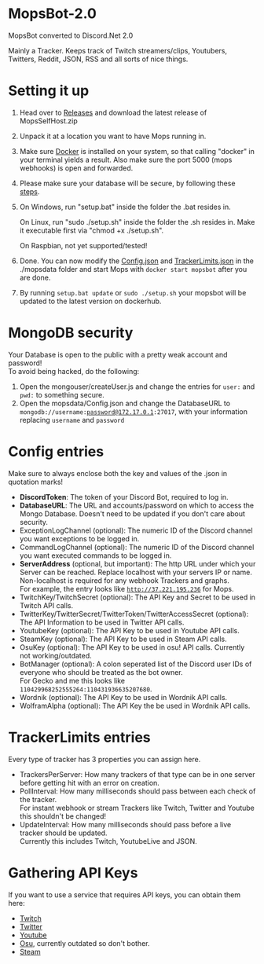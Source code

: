 # MopsBot-2.0
MopsBot converted to Discord.Net 2.0

Mainly a Tracker. Keeps track of Twitch streamers/clips, Youtubers, Twitters, Reddit, JSON, RSS and all sorts of nice things. 

# Setting it up
1. Head over to [Releases](https://github.com/Marilyth/MopsBot-2.0/releases) and download the latest release of MopsSelfHost.zip

2. Unpack it at a location you want to have Mops running in.

3. Make sure [Docker](https://docs.docker.com/engine/install/) is installed on your system, so that calling "docker" in your terminal yields a result.
   Also make sure the port 5000 (mops webhooks) is open and forwarded.

4. Please make sure your database will be secure, by following these [steps](#mongodb-security).

5. On Windows, run "setup.bat" inside the folder the .bat resides in.

   On Linux, run "sudo ./setup.sh" inside the folder the .sh resides in. Make it executable first via "chmod +x ./setup.sh".

   On Raspbian, not yet supported/tested!
   
6. Done. You can now modify the [Config.json](#config-entries) and [TrackerLimits.json](#trackerlimits-entries) in the ./mopsdata folder and start Mops with <code>docker start mopsbot</code> after you are done.

7. By running `setup.bat update` or `sudo ./setup.sh` your mopsbot will be updated to the latest version on dockerhub.

# MongoDB security
Your Database is open to the public with a pretty weak account and password!  
To avoid being hacked, do the following:  
1. Open the mongouser/createUser.js and change the entries for <code>user:</code> and <code>pwd:</code> to something secure.
2. Open the mopsdata/Config.json and change the DatabaseURL to <code>mongodb://username:password@172.17.0.1:27017</code>, with your information replacing <code>username</code> and <code>password</code>

# Config entries
Make sure to always enclose both the key and values of the .json in quotation marks!  
- **DiscordToken**: The token of your Discord Bot, required to log in.
- **DatabaseURL**: The URL and accounts/password on which to access the Mongo Database. Doesn't need to be updated if you don't care about security.
- ExceptionLogChannel (optional): The numeric ID of the Discord channel you want exceptions to be logged in.
- CommandLogChannel (optional): The numeric ID of the Discord channel you want executed commands to be logged in.
- **ServerAddress** (optional, but important): The http URL under which your Server can be reached. Replace localhost with your servers IP or name.  
  Non-localhost is required for any webhook Trackers and graphs.  
  For example, the entry looks like <code>http://37.221.195.236</code> for Mops.
- TwitchKey/TwitchSecret (optional): The API Key and Secret to be used in Twitch API calls.
- TwitterKey/TwitterSecret/TwitterToken/TwitterAccessSecret (optional): The API Information to be used in Twitter API calls.
- YoutubeKey (optional): The API Key to be used in Youtube API calls.
- SteamKey (optional): The API Key to be used in Steam API calls.
- OsuKey (optional): The API Key to be used in osu! API calls. Currently not working/outdated.
- BotManager (optional): A colon seperated list of the Discord user IDs of everyone who should be treated as the bot owner.  
  For Gecko and me this looks like <code>110429968252555264:110431936635207680</code>.
- Wordnik (optional): The API Key to be used in Wordnik API calls.
- WolframAlpha (optional): The API Key the be used in Wordnik API calls.

# TrackerLimits entries
Every type of tracker has 3 properties you can assign here.

- TrackersPerServer: How many trackers of that type can be in one server before getting hit with an error on creation.
- PollInterval: How many milliseconds should pass between each check of the tracker.  
  For instant webhook or stream Trackers like Twitch, Twitter and Youtube this shouldn't be changed!
- UpdateInterval: How many milliseconds should pass before a live tracker should be updated.  
  Currently this includes Twitch, YoutubeLive and JSON.

# Gathering API Keys
If you want to use a service that requires API keys, you can obtain them here:

- [Twitch](https://dev.twitch.tv/dashboard/apps/create)
- [Twitter](https://developer.twitter.com/en/account/get-started)
- [Youtube](https://developers.google.com/youtube/v3/getting-started#before-you-start)
- [Osu](https://osu.ppy.sh/home/account/edit#oauth), currently outdated so don't bother.
- [Steam](https://steamcommunity.com/dev/apikey)
